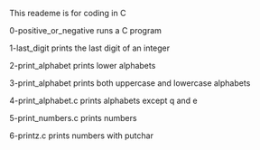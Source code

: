 This reademe is for coding in C

0-positive_or_negative runs a C program

1-last_digit prints the last digit of an integer

2-print_alphabet prints lower alphabets

3-print_alphabet prints both uppercase and lowercase alphabets

4-print_alphabet.c prints alphabets except q and e

5-print_numbers.c prints numbers

6-printz.c prints numbers with putchar
